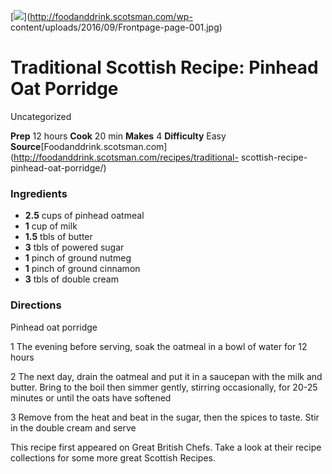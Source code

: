 ﻿

[![](../Images/fd545f89-14ed-45df-a5df-50c174573018.jpg)](http://foodanddrink.scotsman.com/wp-
content/uploads/2016/09/Frontpage-page-001.jpg)

#  Traditional Scottish Recipe: Pinhead Oat Porridge

Uncategorized

 **Prep** 12 hours **Cook** 20 min **Makes** 4 **Difficulty** Easy
**Source**[Foodanddrink.scotsman.com](http://foodanddrink.scotsman.com/recipes/traditional-
scottish-recipe-pinhead-oat-porridge/)

###  Ingredients

  * **2.5** cups of pinhead oatmeal
  *  **1** cup of milk
  *  **1.5** tbls of butter
  *  **3** tbls of powered sugar
  *  **1** pinch of ground nutmeg
  *  **1** pinch of ground cinnamon
  *  **3** tbls of double cream

###  Directions

Pinhead oat porridge

1 The evening before serving, soak the oatmeal in a bowl of water for 12 hours

2 The next day, drain the oatmeal and put it in a saucepan with the milk and
butter. Bring to the boil then simmer gently, stirring occasionally, for 20-25
minutes or until the oats have softened

3 Remove from the heat and beat in the sugar, then the spices to taste. Stir
in the double cream and serve

This recipe first appeared on Great British Chefs. Take a look at their recipe
collections for some more great Scottish Recipes.

